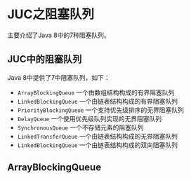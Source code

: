 # JUC之阻塞队列
主要介绍了Java 8中的7种阻塞队列。

## JUC中的阻塞队列
Java 8中提供了7中阻塞队列，如下：
- `ArrayBlockingQueue` 一个由数组结构构成的有界阻塞队列
- `LinkedBlockingQueue` 一个由链表结构构成的有界阻塞队列
- `PriorityBlockingQueue` 一个支持优先级排序的无界阻塞队列
- `DelayQueue` 一个使用优先级队列实现的无界阻塞队列
- `SynchronousQueue` 一个不存储元素的阻塞队列
- `LinkedTransferQueue` 一个由链表结构构成的无界阻塞队列
- `LinkedBlockingQueue` 一个由链表结构构成的双向阻塞队列

## ArrayBlockingQueue
